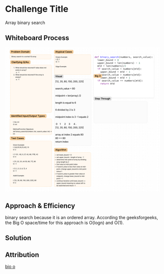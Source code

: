 # Challenge Title
Array binary search

## Whiteboard Process
![img.png](img.png)

## Approach & Efficiency
binary search because it is an ordered array. According the geeksforgeeks, the Big O space/time for this approach is O(logn) and O(1).

## Solution
<!-- Show how to run your code, and examples of it in action -->

## Attribution
[bio o](https://www.geeksforgeeks.org/complexity-analysis-of-binary-search/)
